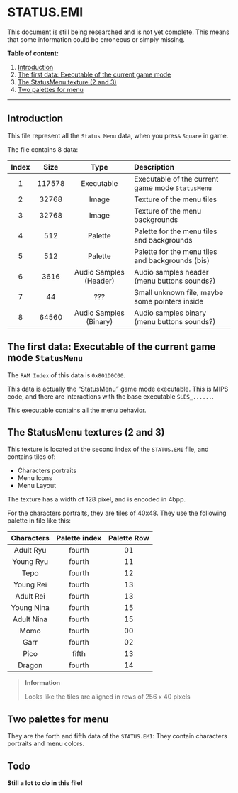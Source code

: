 # STATUS.EMI

<div class="warning">
This document is still being researched and is not yet complete. 
This means that some information could be erroneous or simply missing.
</div>

**Table of content:**
1. [Introduction](#introduction)
2. [The first data: Executable of the current game mode](#the-first-data-executable-of-the-current-game-mode-statusmenu)
3. [The StatusMenu texture (2 and 3)](#the-statusmenu-textures-2-and-3)
4. [Two palettes for menu](#two-palettes-for-menu)

-----------------------------------------------------------

## Introduction

This file represent all the `Status Menu` data, when you press `Square` in game.

The file contains 8 data:

| Index |  Size  |          Type          | Description                                      |
|:-----:|:------:|:----------------------:|:-------------------------------------------------|
|   1   | 117578 |       Executable       | Executable of the current game mode `StatusMenu` |
|   2   | 32768  |         Image          | Texture of the menu tiles                        |
|   3   | 32768  |         Image          | Texture of the menu backgrounds                  |
|   4   |  512   |        Palette         | Palette for the menu tiles and backgrounds       |
|   5   |  512   |        Palette         | Palette for the menu tiles and backgrounds (bis) |
|   6   |  3616  | Audio Samples (Header) | Audio samples header (menu buttons sounds?)      |
|   7   |   44   |          ???           | Small unknown file, maybe some pointers inside   |
|   8   | 64560  | Audio Samples (Binary) | Audio samples binary (menu buttons sounds?)      |

## The first data: Executable of the current game mode `StatusMenu`
The `RAM Index` of this data is `0x801D0C00`.

This data is actually the “StatusMenu” game mode executable.
This is MIPS code, and there are interactions with the base executable `SLES_......`.

This executable contains all the menu behavior.

## The StatusMenu textures (2 and 3)

This texture is located at the second index of the `STATUS.EMI` file, and contains tiles of:
- Characters portraits
- Menu Icons
- Menu Layout

The texture has a width of 128 pixel, and is encoded in 4bpp.

For the characters portraits, they are tiles of 40x48. 
They use the following palette in file like this:

| Characters | Palette index | Palette Row |
|:----------:|:-------------:|:-----------:|
| Adult Ryu  |    fourth     |     01      |
| Young Ryu  |    fourth     |     11      |
|    Tepo    |    fourth     |     12      |
| Young Rei  |    fourth     |     13      |
| Adult Rei  |    fourth     |     13      |
| Young Nina |    fourth     |     15      |
| Adult Nina |    fourth     |     15      |
|    Momo    |    fourth     |     00      |
|    Garr    |    fourth     |     02      |
|    Pico    |     fifth     |     13      |
|   Dragon   |    fourth     |     14      |

> **Information**
> 
> Looks like the tiles are aligned in rows of 256 x 40 pixels 


## Two palettes for menu
They are the forth and fifth data of the `STATUS.EMI`: They contain characters portraits and menu colors.

## Todo
**Still a lot to do in this file!**